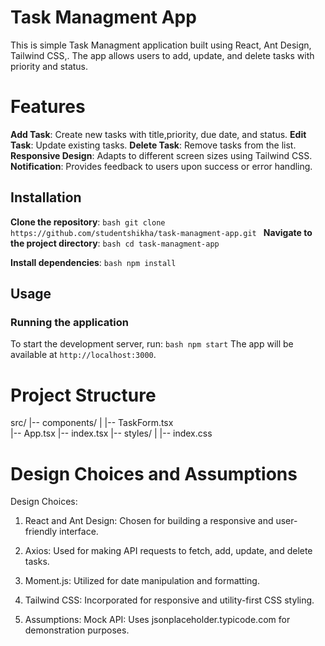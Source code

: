 # Task Managment App

This is simple Task Managment application built using React, Ant Design, Tailwind CSS,. The app allows users to add, update, and delete tasks with priority and status.

# Features

**Add Task**: Create new tasks with title,priority, due date, and status. 
**Edit Task**: Update existing tasks.
**Delete Task**: Remove tasks from the list. 
**Responsive Design**: Adapts to different screen sizes using Tailwind CSS. 
**Notification**: Provides feedback to users upon success or error handling.

## Installation 

**Clone the repository**:
 ```bash git clone https://github.com/studentshikha/task-managment-app.git ``` 
**Navigate to the project directory**: 
  ```bash cd task-managment-app ``` 
  
 **Install dependencies**: 
 ```bash npm install ``` 
 
 ## Usage 
 ### Running the application

 To start the development server, run: ```bash npm start```
 The app will be available at ``http://localhost:3000``.


 # Project Structure

 src/ 
|-- components/ 
|   |-- TaskForm.tsx           
|-- App.tsx 
|-- index.tsx 
|-- styles/ 
|    |-- index.css


# Design Choices and Assumptions
Design Choices:

1. React and Ant Design:
 Chosen for building a responsive and user-friendly interface.

2. Axios:
 Used for making API requests to fetch, add, update, and delete tasks.

3. Moment.js:
 Utilized for date manipulation and formatting.

4. Tailwind CSS:
 Incorporated for responsive and utility-first CSS styling.

5. Assumptions:
Mock API: Uses jsonplaceholder.typicode.com for demonstration purposes.

  